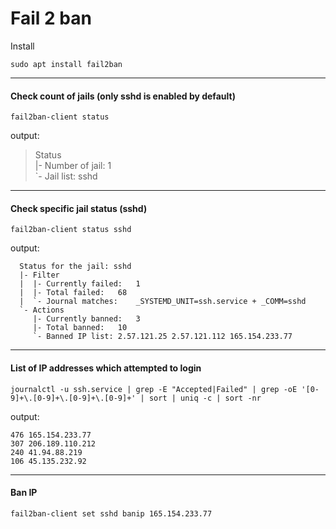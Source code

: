 # Fail 2 ban

Install
```
sudo apt install fail2ban
```

-------------------
#### Check count of jails (only sshd is enabled by default)
```
fail2ban-client status
```
output:
> Status  
> |- Number of jail:	1  
> `- Jail list:	sshd

------------
#### Check specific jail status (sshd)
```
fail2ban-client status sshd
```
output:
```
  Status for the jail: sshd
  |- Filter
  |  |- Currently failed:	1
  |  |- Total failed:	68
  |  `- Journal matches:	_SYSTEMD_UNIT=ssh.service + _COMM=sshd
  `- Actions
     |- Currently banned:	3
     |- Total banned:	10
     `- Banned IP list:	2.57.121.25 2.57.121.112 165.154.233.77
```


------------------------------
#### List of IP addresses which attempted to login

```
journalctl -u ssh.service | grep -E "Accepted|Failed" | grep -oE '[0-9]+\.[0-9]+\.[0-9]+\.[0-9]+' | sort | uniq -c | sort -nr
```
output:
```
476 165.154.233.77
307 206.189.110.212
240 41.94.88.219
106 45.135.232.92
```


----------------------------------
#### Ban IP
```
fail2ban-client set sshd banip 165.154.233.77
```

